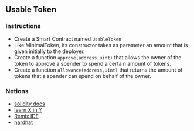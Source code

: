 ## Usable Token

### Instructions

- Create a Smart Contract named `UsableToken`
- Like MinimalToken, its constructor takes as parameter an amount that is given initially to the deployer.
- Create a function `approve(address,uint)` that allows the owner of the token to approve a spender to spend a certain amount of tokens.
- Create a function `allowance(address,uint)` that returns the amount of tokens that a spender can spend on behalf of the owner.

### Notions

- [solidity docs](https://docs.soliditylang.org/)
- [learn X in Y](https://learnxinyminutes.com/docs/solidity/)
- [Remix IDE](https://remix.ethereum.org)
- [hardhat](https://hardhat.org)
